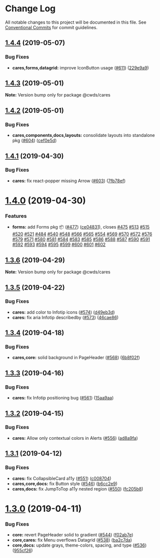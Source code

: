 # Change Log

All notable changes to this project will be documented in this file.
See [Conventional Commits](https://conventionalcommits.org) for commit guidelines.

## [1.4.4](https://github.com/ca-cwds/design-system/compare/v1.4.3...v1.4.4) (2019-05-07)


### Bug Fixes

* **cares,forms,datagrid:** improve IconButton usage ([#611](https://github.com/ca-cwds/design-system/issues/611)) ([229e9a9](https://github.com/ca-cwds/design-system/commit/229e9a9))





## [1.4.3](https://github.com/ca-cwds/design-system/compare/v1.4.2...v1.4.3) (2019-05-01)

**Note:** Version bump only for package @cwds/cares





## [1.4.2](https://github.com/ca-cwds/design-system/compare/v1.4.1...v1.4.2) (2019-05-01)


### Bug Fixes

* **cares,components,docs,layouts:** consolidate layouts into standalone pkg ([#604](https://github.com/ca-cwds/design-system/issues/604)) ([cef0e5d](https://github.com/ca-cwds/design-system/commit/cef0e5d))





## [1.4.1](https://github.com/ca-cwds/design-system/compare/v1.4.0...v1.4.1) (2019-04-30)


### Bug Fixes

* **cares:** fix react-popper missing Arrow ([#603](https://github.com/ca-cwds/design-system/issues/603)) ([7fb78ef](https://github.com/ca-cwds/design-system/commit/7fb78ef))





# [1.4.0](https://github.com/ca-cwds/design-system/compare/v1.3.6...v1.4.0) (2019-04-30)


### Features

* **forms:** add Forms pkg 📦 ([#477](https://github.com/ca-cwds/design-system/issues/477)) ([ce04831](https://github.com/ca-cwds/design-system/commit/ce04831)), closes [#475](https://github.com/ca-cwds/design-system/issues/475) [#513](https://github.com/ca-cwds/design-system/issues/513) [#515](https://github.com/ca-cwds/design-system/issues/515) [#520](https://github.com/ca-cwds/design-system/issues/520) [#521](https://github.com/ca-cwds/design-system/issues/521) [#484](https://github.com/ca-cwds/design-system/issues/484) [#540](https://github.com/ca-cwds/design-system/issues/540) [#548](https://github.com/ca-cwds/design-system/issues/548) [#566](https://github.com/ca-cwds/design-system/issues/566) [#565](https://github.com/ca-cwds/design-system/issues/565) [#554](https://github.com/ca-cwds/design-system/issues/554) [#569](https://github.com/ca-cwds/design-system/issues/569) [#570](https://github.com/ca-cwds/design-system/issues/570) [#572](https://github.com/ca-cwds/design-system/issues/572) [#576](https://github.com/ca-cwds/design-system/issues/576) [#579](https://github.com/ca-cwds/design-system/issues/579) [#571](https://github.com/ca-cwds/design-system/issues/571) [#580](https://github.com/ca-cwds/design-system/issues/580) [#581](https://github.com/ca-cwds/design-system/issues/581) [#584](https://github.com/ca-cwds/design-system/issues/584) [#583](https://github.com/ca-cwds/design-system/issues/583) [#585](https://github.com/ca-cwds/design-system/issues/585) [#586](https://github.com/ca-cwds/design-system/issues/586) [#588](https://github.com/ca-cwds/design-system/issues/588) [#587](https://github.com/ca-cwds/design-system/issues/587) [#590](https://github.com/ca-cwds/design-system/issues/590) [#591](https://github.com/ca-cwds/design-system/issues/591) [#592](https://github.com/ca-cwds/design-system/issues/592) [#593](https://github.com/ca-cwds/design-system/issues/593) [#594](https://github.com/ca-cwds/design-system/issues/594) [#595](https://github.com/ca-cwds/design-system/issues/595) [#599](https://github.com/ca-cwds/design-system/issues/599) [#600](https://github.com/ca-cwds/design-system/issues/600) [#601](https://github.com/ca-cwds/design-system/issues/601) [#602](https://github.com/ca-cwds/design-system/issues/602)





## [1.3.6](https://github.com/ca-cwds/design-system/compare/v1.3.5...v1.3.6) (2019-04-29)

**Note:** Version bump only for package @cwds/cares





## [1.3.5](https://github.com/ca-cwds/design-system/compare/v1.3.4...v1.3.5) (2019-04-22)


### Bug Fixes

* **cares:** add color to Infotip icons ([#574](https://github.com/ca-cwds/design-system/issues/574)) ([d49eb3d](https://github.com/ca-cwds/design-system/commit/d49eb3d))
* **cares:** fix aria Infotip describedby ([#573](https://github.com/ca-cwds/design-system/issues/573)) ([46cae86](https://github.com/ca-cwds/design-system/commit/46cae86))





## [1.3.4](https://github.com/ca-cwds/design-system/compare/v1.3.3...v1.3.4) (2019-04-18)


### Bug Fixes

* **cares,core:** solid background in PageHeader ([#568](https://github.com/ca-cwds/design-system/issues/568)) ([6b8f02f](https://github.com/ca-cwds/design-system/commit/6b8f02f))





## [1.3.3](https://github.com/ca-cwds/design-system/compare/v1.3.2...v1.3.3) (2019-04-16)


### Bug Fixes

* **cares:** fix Infotip positioning bug ([#561](https://github.com/ca-cwds/design-system/issues/561)) ([15aa9aa](https://github.com/ca-cwds/design-system/commit/15aa9aa))





## [1.3.2](https://github.com/ca-cwds/design-system/compare/v1.3.1...v1.3.2) (2019-04-15)


### Bug Fixes

* **cares:** Allow only contextual colors in Alerts ([#556](https://github.com/ca-cwds/design-system/issues/556)) ([ad8a9fa](https://github.com/ca-cwds/design-system/commit/ad8a9fa))





## [1.3.1](https://github.com/ca-cwds/design-system/compare/v1.3.0...v1.3.1) (2019-04-12)


### Bug Fixes

* **cares:** fix CollapsibleCard a11y ([#551](https://github.com/ca-cwds/design-system/issues/551)) ([c008704](https://github.com/ca-cwds/design-system/commit/c008704))
* **cares,core,docs:** fix Button style ([#546](https://github.com/ca-cwds/design-system/issues/546)) ([b6cc2e9](https://github.com/ca-cwds/design-system/commit/b6cc2e9))
* **cares,docs:** fix JumpToTop a11y nested region ([#550](https://github.com/ca-cwds/design-system/issues/550)) ([fc205b8](https://github.com/ca-cwds/design-system/commit/fc205b8))





# [1.3.0](https://github.com/ca-cwds/design-system/compare/v1.2.1...v1.3.0) (2019-04-11)


### Bug Fixes

* **core:** revert PageHeader solid to gradient ([#544](https://github.com/ca-cwds/design-system/issues/544)) ([f02ab7e](https://github.com/ca-cwds/design-system/commit/f02ab7e))
* **core,cares:** fix Menu overflows Datagrid ([#538](https://github.com/ca-cwds/design-system/issues/538)) ([ba2c7da](https://github.com/ca-cwds/design-system/commit/ba2c7da))
* **core,docs:** update grays, theme-colors, spacing, and type ([#536](https://github.com/ca-cwds/design-system/issues/536)) ([955cf26](https://github.com/ca-cwds/design-system/commit/955cf26))
